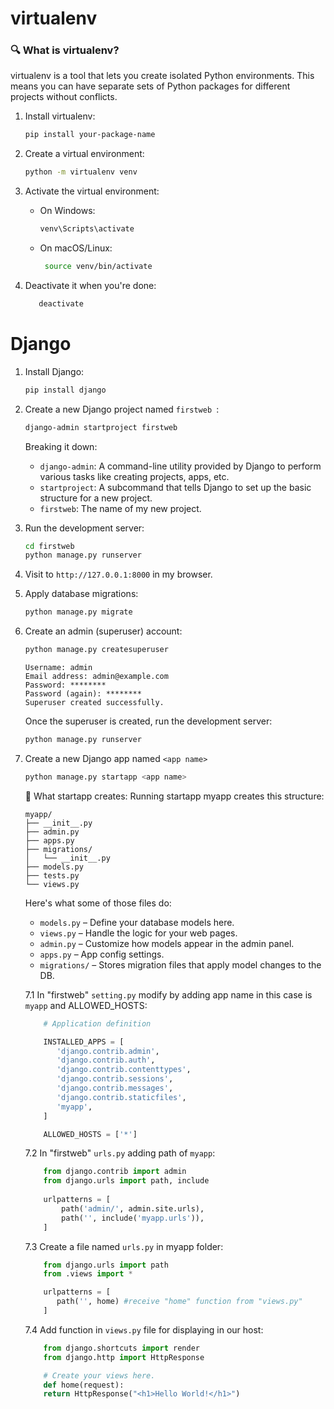 # virtualenv
### 🔍 What is virtualenv?
virtualenv is a tool that lets you create isolated Python environments. This means you can have separate sets of Python packages for different projects without conflicts.

1. Install virtualenv:
   ```bash
   pip install your-package-name
   ```

2. Create a virtual environment:
   ```bash
   python -m virtualenv venv
   ```

3. Activate the virtual environment:
   - On Windows:
      ```bash
      venv\Scripts\activate
      ```
   - On macOS/Linux:
     ```bash
      source venv/bin/activate
      ```
4. Deactivate it when you're done:
   ```bash
      deactivate
   ```

# Django
1. Install Django:
   ```bash
   pip install django
   ```
   
2. Create a new Django project named  ```firstweb ```:
   ```bash
   django-admin startproject firstweb
   ```
   Breaking it down:
   - ```django-admin```: A command-line utility provided by Django to perform various tasks like creating projects, apps, etc.
   - ```startproject```: A subcommand that tells Django to set up the basic structure for a new project.
   - ```firstweb```: The name of my new project.

3. Run the development server:
   ```bash
   cd firstweb
   python manage.py runserver
   ```
4. Visit to ```http://127.0.0.1:8000``` in my browser.
5. Apply database migrations:
   ```bash
   python manage.py migrate
   ```
6. Create an admin (superuser) account:
   ```bash
   python manage.py createsuperuser
   ```

   ```
   Username: admin
   Email address: admin@example.com
   Password: ********
   Password (again): ********
   Superuser created successfully.
    ```
   Once the superuser is created, run the development server:
   ```bash
   python manage.py runserver
   ```
7. Create a new Django app named ```<app name>```
   ```bash
   python manage.py startapp <app name>
   ```
   📂 What startapp creates:
   Running startapp myapp creates this structure:
   
   ```text
   myapp/
   ├── __init__.py
   ├── admin.py
   ├── apps.py
   ├── migrations/
   │   └── __init__.py
   ├── models.py
   ├── tests.py
   └── views.py
   ```
   
   Here's what some of those files do:
   - ``` models.py ```     – Define your database models here.
   - ``` views.py ```      – Handle the logic for your web pages.
   - ``` admin.py ```      – Customize how models appear in the admin panel.
   - ``` apps.py ```       – App config settings.
   - ``` migrations/ ```   – Stores migration files that apply model changes to the DB.

   7.1 In "firstweb"  ```setting.py``` modify by adding app name in this case is ```myapp``` and ALLOWED_HOSTS:
   
   ``` Python
       # Application definition

       INSTALLED_APPS = [
          'django.contrib.admin',
          'django.contrib.auth',
          'django.contrib.contenttypes',
          'django.contrib.sessions',
          'django.contrib.messages',
          'django.contrib.staticfiles',
          'myapp',
       ]
   ```
   ``` Python
       ALLOWED_HOSTS = ['*']
   ```

   7.2 In "firstweb"  ```urls.py``` adding path of ```myapp```:

   ``` Python
       from django.contrib import admin
       from django.urls import path, include
      
       urlpatterns = [
           path('admin/', admin.site.urls),
           path('', include('myapp.urls')),
       ]  
   ```

   7.3 Create a file named ```urls.py``` in myapp folder:

   ``` Python
       from django.urls import path
       from .views import *

       urlpatterns = [
          path('', home) #receive "home" function from "views.py"
       ]
   ```

   7.4 Add function in ```views.py``` file for displaying in our host:

   ``` Python
       from django.shortcuts import render
       from django.http import HttpResponse

       # Create your views here.
       def home(request):
       return HttpResponse("<h1>Hello World!</h1>")
   ```

   





   
